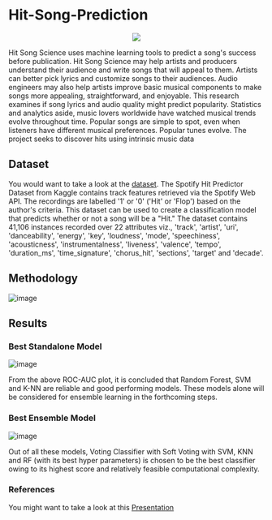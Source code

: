 # Hit-Song-Prediction

<p align="center"><img src="https://github.com/Srinath-13/Hit-Song-Prediction/assets/79263421/7af2a8a2-ec42-4e5c-8a39-a8d405f13f6f"></p>

Hit Song Science uses machine learning tools to predict a song's success before publication. Hit 
Song Science may help artists and producers understand their audience and write songs that will 
appeal to them. Artists can better pick lyrics and customize songs to their audiences. Audio 
engineers may also help artists improve basic musical components to make songs more appealing, 
straightforward, and enjoyable. This research examines if song lyrics and audio quality might 
predict popularity. Statistics and analytics aside, music lovers worldwide have watched musical 
trends evolve throughout time. Popular songs are simple to spot, even when listeners have different 
musical preferences. Popular tunes evolve. The project seeks to discover hits using intrinsic music 
data

## Dataset
You would want to take a look at the [dataset](https://www.kaggle.com/datasets/theoverman/the-spotify-hit-predictor-dataset). The Spotify Hit Predictor Dataset from Kaggle contains track features retrieved via the Spotify 
Web API. The recordings are labelled '1' or '0' ('Hit' or 'Flop') based on the author's criteria. This 
dataset can be used to create a classification model that predicts whether or not a song will be a 
"Hit." The dataset contains 41,106 instances recorded over 22 attributes viz., 'track', 'artist', 'uri', 
'danceability', 'energy', 'key', 'loudness', 'mode', 'speechiness', 'acousticness', 'instrumentalness', 
'liveness', 'valence', 'tempo', 'duration_ms', 'time_signature', 'chorus_hit', 'sections', 'target' and
'decade'.

## Methodology
![image](https://github.com/Srinath-13/Hit-Song-Prediction/assets/79263421/f5b236a3-eec8-4388-95fc-f4ae272bf3a7)

## Results
### Best Standalone Model
![image](https://github.com/Srinath-13/Hit-Song-Prediction/assets/79263421/17e971d7-f1ab-41bf-92d0-b5312a656ca3)


From the above ROC-AUC plot, it is concluded that Random Forest, SVM and K-NN are reliable 
and good performing models. These models alone will be considered for ensemble learning in the 
forthcoming steps.

### Best Ensemble Model
![image](https://github.com/Srinath-13/Hit-Song-Prediction/assets/79263421/b959d66f-88cf-4d91-abbd-94b06e056c5a)

Out of all these models, Voting Classifier with Soft Voting with SVM, KNN and RF (with its 
best hyper parameters) is chosen to be the best classifier owing to its highest score and relatively 
feasible computational complexity.

### References
You might want to take a look at this [Presentation](https://github.com/Srinath-13/Hit-Song-Prediction/files/12053892/Hit.Song.Prediction.pdf)
